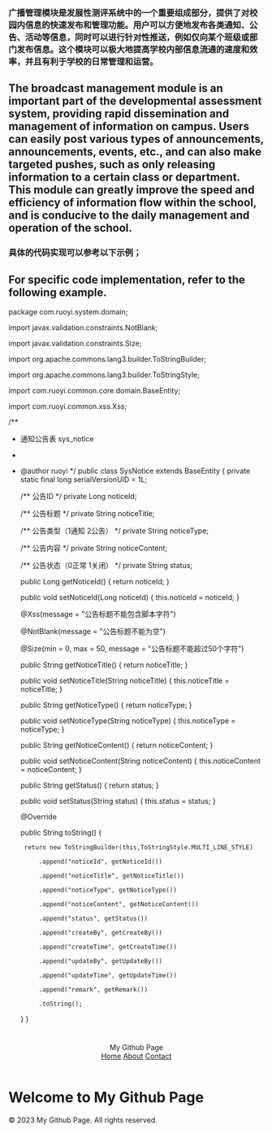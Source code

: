 ### 广播管理模块是发展性测评系统中的一个重要组成部分，提供了对校园内信息的快速发布和管理功能。用户可以方便地发布各类通知、公告、活动等信息，同时可以进行针对性推送，例如仅向某个班级或部门发布信息。这个模块可以极大地提高学校内部信息流通的速度和效率，并且有利于学校的日常管理和运营。

## The broadcast management module is an important part of the developmental assessment system, providing rapid dissemination and management of information on campus. Users can easily post various types of announcements, announcements, events, etc., and can also make targeted pushes, such as only releasing information to a certain class or department. This module can greatly improve the speed and efficiency of information flow within the school, and is conducive to the daily management and operation of the school.

### 具体的代码实现可以参考以下示例；
## For specific code implementation, refer to the following example.

package com.ruoyi.system.domain;

import javax.validation.constraints.NotBlank;

import javax.validation.constraints.Size;

import org.apache.commons.lang3.builder.ToStringBuilder;

import org.apache.commons.lang3.builder.ToStringStyle;

import com.ruoyi.common.core.domain.BaseEntity;

import com.ruoyi.common.xss.Xss;

/**
 * 通知公告表 sys_notice
 * 
 * @author ruoyi
 */
public class SysNotice extends BaseEntity
{
    private static final long serialVersionUID = 1L;

    /** 公告ID */
    private Long noticeId;

    /** 公告标题 */
    private String noticeTitle;

    /** 公告类型（1通知 2公告） */
    private String noticeType;

    /** 公告内容 */
    private String noticeContent;

    /** 公告状态（0正常 1关闭） */
    private String status;

    public Long getNoticeId()
    {
        return noticeId;
    }

    public void setNoticeId(Long noticeId)
    {
        this.noticeId = noticeId;
    }

    @Xss(message = "公告标题不能包含脚本字符")
    
    @NotBlank(message = "公告标题不能为空")
    
    @Size(min = 0, max = 50, message = "公告标题不能超过50个字符")
    
    public String getNoticeTitle()
    {
        return noticeTitle;
    }

    public void setNoticeTitle(String noticeTitle)
    {
        this.noticeTitle = noticeTitle;
    }

    public String getNoticeType()
    {
        return noticeType;
    }

    public void setNoticeType(String noticeType)
    {
        this.noticeType = noticeType;
    }

    public String getNoticeContent()
    {
        return noticeContent;
    }

    public void setNoticeContent(String noticeContent)
    {
        this.noticeContent = noticeContent;
    }

    public String getStatus()
    {
        return status;
    }

    public void setStatus(String status)
    {
        this.status = status;
    }

    @Override
    
    public String toString() {
    
        return new ToStringBuilder(this,ToStringStyle.MULTI_LINE_STYLE)
        
            .append("noticeId", getNoticeId())
            
            .append("noticeTitle", getNoticeTitle())
            
            .append("noticeType", getNoticeType())
            
            .append("noticeContent", getNoticeContent())
            
            .append("status", getStatus())
            
            .append("createBy", getCreateBy())
            
            .append("createTime", getCreateTime())
            
            .append("updateBy", getUpdateBy())
            
            .append("updateTime", getUpdateTime())
            
            .append("remark", getRemark())
            
            .toString();
    }
}

# <body>
  <header>
    <div class="logo">My Github Page</div>
    <nav>
      <a href="#">Home</a>
      <a href="#">About</a>
      <a href="#">Contact</a>
    </nav>
  </header>
  <h1>Welcome to My Github Page</h1>
  <footer>&copy; 2023 My Github Page. All rights reserved.</footer>
</body>
</html>


